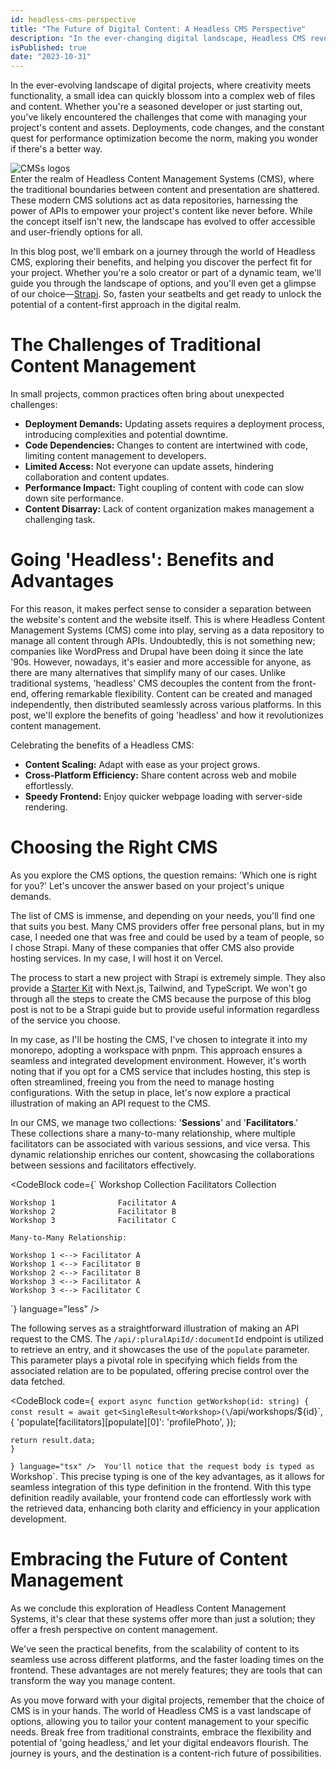 ```yaml
---
id: headless-cms-perspective
title: "The Future of Digital Content: A Headless CMS Perspective"
description: "In the ever-changing digital landscape, Headless CMS revolutionizes content management, offering scalability, cross-platform efficiency, and faster loading times. Choose the perfect fit for your project's unique needs."
isPublished: true
date: "2023-10-31"
---
```


In the ever-evolving landscape of digital projects, where creativity meets functionality, a small idea can quickly blossom into a complex web of files and content. Whether you're a seasoned developer or just starting out, you've likely encountered the challenges that come with managing your project's content and assets. Deployments, code changes, and the constant quest for performance optimization become the norm, making you wonder if there's a better way.

<div className="flex justify-center">
    <Image src="/images/CMSs.png" alt="CMSs logos" className="py-6 animate-fade-in" height={300} width={500} />
</div>
Enter the realm of Headless Content Management Systems (CMS), where the traditional boundaries between content and presentation are shattered. These modern CMS solutions act as data repositories, harnessing the power of APIs to empower your project's content like never before. While the concept itself isn't new, the landscape has evolved to offer accessible and user-friendly options for all.

In this blog post, we'll embark on a journey through the world of Headless CMS, exploring their benefits, and helping you discover the perfect fit for your project. Whether you're a solo creator or part of a dynamic team, we'll guide you through the landscape of options, and you'll even get a glimpse of our choice—[Strapi](https://strapi.io). So, fasten your seatbelts and get ready to unlock the potential of a content-first approach in the digital realm.

# The Challenges of Traditional Content Management

In small projects, common practices often bring about unexpected challenges:

- **Deployment Demands:** Updating assets requires a deployment process, introducing complexities and potential downtime.
- **Code Dependencies:** Changes to content are intertwined with code, limiting content management to developers.
- **Limited Access:** Not everyone can update assets, hindering collaboration and content updates.
- **Performance Impact:** Tight coupling of content with code can slow down site performance.
- **Content Disarray:** Lack of content organization makes management a challenging task.

# Going 'Headless': Benefits and Advantages

For this reason, it makes perfect sense to consider a separation between the website's content and the website itself. This is where Headless Content Management Systems (CMS) come into play, serving as a data repository to manage all content through APIs. Undoubtedly, this is not something new; companies like WordPress and Drupal have been doing it since the late '90s. However, nowadays, it's easier and more accessible for anyone, as there are many alternatives that simplify many of our cases. Unlike traditional systems, 'headless' CMS decouples the content from the front-end, offering remarkable flexibility. Content can be created and managed independently, then distributed seamlessly across various platforms. In this post, we'll explore the benefits of going 'headless' and how it revolutionizes content management.

Celebrating the benefits of a Headless CMS:

- **Content Scaling:** Adapt with ease as your project grows.
- **Cross-Platform Efficiency:** Share content across web and mobile effortlessly.
- **Speedy Frontend:** Enjoy quicker webpage loading with server-side rendering.

# Choosing the Right CMS

As you explore the CMS options, the question remains: 'Which one is right for you?' Let's uncover the answer based on your project's unique demands.

The list of CMS is immense, and depending on your needs, you'll find one that suits you best. Many CMS providers offer free personal plans, but in my case, I needed one that was free and could be used by a team of people, so I chose Strapi. Many of these companies that offer CMS also provide hosting services. In my case, I will host it on Vercel.

The process to start a new project with Strapi is extremely simple. They also provide a [Starter Kit](https://github.com/strapi/nextjs-corporate-starter) with Next.js, Tailwind, and TypeScript. We won't go through all the steps to create the CMS because the purpose of this blog post is not to be a Strapi guide but to provide useful information regardless of the service you choose.

In my case, as I'll be hosting the CMS, I've chosen to integrate it into my monorepo, adopting a workspace with pnpm. This approach ensures a seamless and integrated development environment. However, it's worth noting that if you opt for a CMS service that includes hosting, this step is often streamlined, freeing you from the need to manage hosting configurations. With the setup in place, let's now explore a practical illustration of making an API request to the CMS.

In our CMS, we manage two collections: '**Sessions**' and '**Facilitators**.' These collections share a many-to-many relationship, where multiple facilitators can be associated with various sessions, and vice versa. This dynamic relationship enriches our content, showcasing the collaborations between sessions and facilitators effectively.

<CodeBlock code={`
    Workshop Collection     Facilitators Collection

    Workshop 1              Facilitator A
    Workshop 2              Facilitator B
    Workshop 3              Facilitator C

    Many-to-Many Relationship:

    Workshop 1 <--> Facilitator A
    Workshop 1 <--> Facilitator B
    Workshop 2 <--> Facilitator B
    Workshop 3 <--> Facilitator A
    Workshop 3 <--> Facilitator C
`} language="less" />

The following serves as a straightforward illustration of making an API request to the CMS. The `/api/:pluralApiId/:documentId` endpoint is utilized to retrieve an entry, and it showcases the use of the `populate` parameter. This parameter plays a pivotal role in specifying which fields from the associated relation are to be populated, offering precise control over the data fetched.

<CodeBlock code={`
    export async function getWorkshop(id: string) {
        const result = await get<SingleResult<Workshop>(\`/api/workshops/\${id}\`, {
            'populate[facilitators][populate][0]': 'profilePhoto',
        });

    return result.data;
    }
`} language="tsx" />
​​
You'll notice that the request body is typed as `Workshop`. This precise typing is one of the key advantages, as it allows for seamless integration of this type definition in the frontend. With this type definition readily available, your frontend code can effortlessly work with the retrieved data, enhancing both clarity and efficiency in your application development.

# Embracing the Future of Content Management

As we conclude this exploration of Headless Content Management Systems, it's clear that these systems offer more than just a solution; they offer a fresh perspective on content management.

We've seen the practical benefits, from the scalability of content to its seamless use across different platforms, and the faster loading times on the frontend. These advantages are not merely features; they are tools that can transform the way you manage content.

As you move forward with your digital projects, remember that the choice of CMS is in your hands. The world of Headless CMS is a vast landscape of options, allowing you to tailor your content management to your specific needs. Break free from traditional constraints, embrace the flexibility and potential of 'going headless,' and let your digital endeavors flourish. The journey is yours, and the destination is a content-rich future of possibilities.